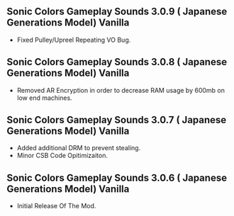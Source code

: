 ## Sonic Colors Gameplay Sounds 3.0.9 ( Japanese Generations Model) Vanilla

- Fixed Pulley/Upreel Repeating VO Bug.


## Sonic Colors Gameplay Sounds 3.0.8 ( Japanese Generations Model) Vanilla
- Removed AR Encryption in order to decrease RAM usage by 600mb on low end machines.

## Sonic Colors Gameplay Sounds 3.0.7 ( Japanese Generations Model) Vanilla
- Added additional DRM to prevent stealing.
- Minor CSB Code Opitimizaiton.





## Sonic Colors Gameplay Sounds 3.0.6 ( Japanese Generations Model) Vanilla

-	Initial Release Of The Mod.	